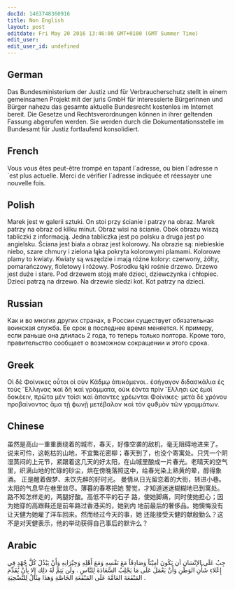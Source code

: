 ```yaml
---
docId: 1463748360916
title: Non English
layout: post
editdate: Fri May 20 2016 13:46:00 GMT+0100 (GMT Summer Time)
edit_user: 
edit_user_id: undefined
---
```


## German
Das Bundesministerium der Justiz und für Verbraucherschutz stellt in einem gemeinsamen Projekt mit der juris GmbH für interessierte Bürgerinnen und Bürger nahezu das gesamte aktuelle Bundesrecht kostenlos im Internet bereit. Die Gesetze und Rechtsverordnungen können in ihrer geltenden Fassung abgerufen werden. Sie werden durch die Dokumentationsstelle im Bundesamt für Justiz fortlaufend konsolidiert.

## French
Vous vous êtes peut-être trompé en tapant l´adresse, ou bien l´adresse n´est plus actuelle. Merci de vérifier l´adresse indiquée et réessayer une nouvelle fois.

## Polish
Marek jest w galerii sztuki. On stoi przy ścianie i patrzy na obraz. Marek patrzy na obraz od kilku minut. Obraz wisi na ścianie. Obok obrazu wiszą tabliczki z informacją. Jedna tabliczka jest po polsku a druga jest po angielsku. Ściana jest biała a obraz jest kolorowy. Na obrazie są: niebieskie niebo, szare chmury i zielona łąka pokryta kolorowymi plamami. Kolorowe plamy to kwiaty. Kwiaty są wszędzie i mają różne kolory: czerwony, żółty, pomarańczowy, fioletowy i różowy. Pośrodku łąki rośnie drzewo. Drzewo jest duże i stare. Pod drzewem stoją małe dzieci, dziewczynka i chłopiec. Dzieci patrzą na drzewo. Na drzewie siedzi kot. Kot patrzy na dzieci. 

## Russian
Как и во многих других странах, в России существует обязательная воинская служба. Ее срок в последнее время меняется. К примеру, если раньше она длилась 2 года, то теперь только полтора. Кроме того, правительство сообщает о возможном сокращении и этого срока.

## Greek
Οἱ δὲ Φοίνιϰες οὗτοι οἱ σὺν Κάδμῳ ἀπιϰόμενοι.. ἐσήγαγον διδασϰάλια ἐς τοὺς ῞Ελληνας ϰαὶ δὴ ϰαὶ γράμματα, οὐϰ ἐόντα πρὶν ῞Ελλησι ὡς ἐμοὶ δοϰέειν, πρῶτα μὲν τοῖσι ϰαὶ ἅπαντες χρέωνται Φοίνιϰες· μετὰ δὲ χρόνου προβαίνοντος ἅμα τῇ ϕωνῇ μετέβαλον ϰαὶ τὸν ϱυϑμὸν τῶν γραμμάτων. 

## Chinese
虽然是高山一重重裹绕着的城市，春天，好像空袭的敌机，毫无阻碍地进来了。
说来可伶，这乾枯的山地，不宜繁花密柳；春天到了，也没个寄寓处。只凭一个阴
湿蒸闷的上元节，紧跟着这几天的好太阳，在山城里酿成一片春光。老晴天的空气
里，织满山地的忙碌的砂尘，烘在傍晚落照这中，给春光染上熟黄的晕，醇得象酒。
正是醒着做梦、未饮先醉的好时光。
曼倩从日光留恋着的大街，转进小巷。太阳的气息早在巷里敛尽。薄暮的春寒把她
警觉，才知道迷迷糊糊地已到寓处。路不知怎样走的，两腿好酸。高低不平的石子
路，使她脚痛，同时使她担心；因为她穿的高跟鞋还是前年路过香港买的，她到内
地前最后的奢侈品。她懊悔没有让天健为她雇了洋车回来。然而经过今天的事，她
还能接受天健的献殷勤么？这不是对天健表示，他的举动获得自己事后的默许么？

## Arabic
جِبُ عَلَى الإنْسَانِ أن يَكُونَ أمِيْنَاً وَصَادِقَاً مَعَ نَفْسِهِ وَمَعَ أَهْلِهِ وَجِيْرَانِهِ وَأَنْ يَبْذُلَ كُلَّ جُهْدٍ فِي إِعْلاءِ شَأْنِ الوَطَنِ وَأَنْ يَعْمَلَ عَلَى مَا يَجْلِبُ السَّعَادَةَ لِلنَّاسِ . ولَن يَتِمَّ لَهُ ذلِك إِلا بِأَنْ يُقَدِّمَ المَنْفَعَةَ العَامَّةَ عَلَى المَنْفَعَةِ الخَاصَّةِ وَهذَا مِثَالٌ لِلتَّضْحِيَةِ .